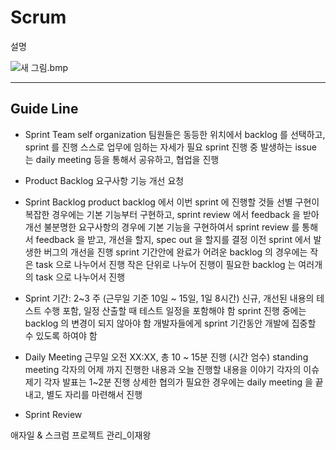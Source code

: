 # Scrum
설명

![새 그림.bmp](https://s3-ap-northeast-1.amazonaws.com/torchpad-production/wikis/1595/Ig3X53hjSQix16o5Ii1l_%EC%83%88%20%EA%B7%B8%EB%A6%BC.bmp)

***
## Guide Line

- Sprint Team
    self organization
    팀원들은 동등한 위치에서 backlog 를 선택하고, sprint 를 진행
    스스로 업무에 임하는 자세가 필요
    sprint 진행 중 발생하는 issue 는 daily meeting 등을 통해서 공유하고, 협업을 진행

- Product Backlog
    요구사항
    기능 개선 요청
        
- Sprint Backlog
    product backlog 에서 이번 sprint 에 진행할 것들 선별
    구현이 복잡한 경우에는 기본 기능부터 구현하고, sprint review 에서 feedback 을 받아 개선
    불분명한 요구사항의 경우에 기본 기능을 구현하여서 sprint review 를 통해서 feedback 을 받고, 개선을 할지, spec out 을 할지를 결정
    이전 sprint 에서 발생한 버그의 개선을 진행
    sprint 기간안에 완료가 어려운 backlog 의 경우에는 작은 task 으로 나누어서 진행
    작은 단위로 나누어 진행이 필요한 backlog 는 여러개의 task 으로 나누어서 진행
    
- Sprint
    기간: 2~3 주 (근무일 기준 10일 ~ 15일, 1일 8시간)
    신규, 개선된 내용의 테스트 수행 포함, 일정 산출할 때 테스트 일정을 포함해야 함
    sprint 진행 중에는 backlog 의 변경이 되지 않아야 함
    개발자들에게 sprint 기간동안 개발에 집중할 수 있도록 하여야 함
    
- Daily Meeting
    근무일 오전 XX:XX, 총 10 ~ 15분 진행 (시간 엄수)
    standing meeting
    각자의 어제 까지 진행한 내용과 오늘 진행할 내용을 이야기
    각자의 이슈 제기
    각자 발표는 1~2분 진행
    상세한 협의가 필요한 경우에는 daily meeting 을 끝내고, 별도 자리를 마련해서 진행
    
- Sprint Review

애자일 & 스크럼 프로젝트 관리_이재왕